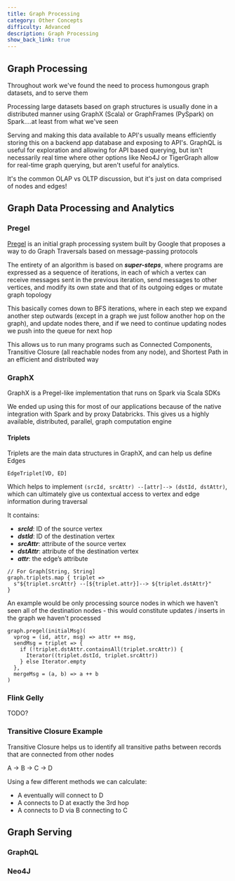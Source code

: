 ```yaml
---
title: Graph Processing
category: Other Concepts
difficulty: Advanced
description: Graph Processing
show_back_link: true
---
```


## Graph Processing
Throughout work we've found the need to process humongous graph datasets, and to serve them

Processing large datasets based on graph structures is usually done in a distributed manner using GraphX (Scala) or GraphFrames (PySpark) on Spark....at least from what we've seen

Serving and making this data available to API's usually means efficiently storing this on a backend app database and exposing to API's. GraphQL is useful for exploration and allowing for API based querying, but isn't necessarily real time where other options like Neo4J or TigerGraph allow for real-time graph querying, but aren't useful for analytics.

It's the common OLAP vs OLTP discussion, but it's just on data comprised of nodes and edges!

## Graph Data Processing and Analytics

### Pregel
[Pregel](/arxiv_papers/Pregel%20MarkedUp.pdf) is an initial graph processing system built by Google that proposes a way to do Graph Traversals based on message-passing protocols

The entirety of an algorithm is based on ***super-steps***, where programs are expressed as a sequence of iterations, in each of which a vertex can receive messages sent in the previous iteration, send messages to other vertices, and modify its own state and that of its outgoing edges or mutate graph topology

This basically comes down to BFS iterations, where in each step we expand another step outwards (except in a graph we just follow another hop on the graph), and update nodes there, and if we need to continue updating nodes we push into the queue for next hop

This allows us to run many programs such as Connected Components, Transitive Closure (all reachable nodes from any node), and Shortest Path in an efficient and distributed way

### GraphX
GraphX is a Pregel-like implementation that runs on Spark via Scala SDKs

We ended up using this for most of our applications because of the native integration with Spark and by proxy Databricks. This gives us a highly available, distributed, parallel, graph computation engine

#### Triplets
Triplets are the main data structures in GraphX, and can help us define Edges

`EdgeTriplet[VD, ED]`

Which helps to implement `(srcId, srcAttr) --[attr]--> (dstId, dstAttr)`, which can ultimately give us contextual access to vertex and edge information during traversal

It contains:
- ***srcId***: ID of the source vertex
- ***dstId***: ID of the destination vertex
- ***srcAttr***: attribute of the source vertex
- ***dstAttr***: attribute of the destination vertex
- ***attr***: the edge’s attribute

```
// For Graph[String, String]
graph.triplets.map { triplet =>
  s"${triplet.srcAttr} --[${triplet.attr}]--> ${triplet.dstAttr}"
}
```

An example would be only processing source nodes in which we haven't seen all of the destination nodes - this would constitute updates / inserts in the graph we haven't processed
```
graph.pregel(initialMsg)(
  vprog = (id, attr, msg) => attr ++ msg,
  sendMsg = triplet => {
    if (!triplet.dstAttr.containsAll(triplet.srcAttr)) {
      Iterator((triplet.dstId, triplet.srcAttr))
    } else Iterator.empty
  },
  mergeMsg = (a, b) => a ++ b
)
```

### Flink Gelly
TODO?

### Transitive Closure Example
Transitive Closure helps us to identify all transitive paths between records that are connected from other nodes

A &rarr; B &rarr; C &rarr; D

Using a few different methods we can calculate:
- A eventually will connect to D
- A connects to D at exactly the 3rd hop
- A connects to D via B connecting to C

## Graph Serving

### GraphQL

### Neo4J